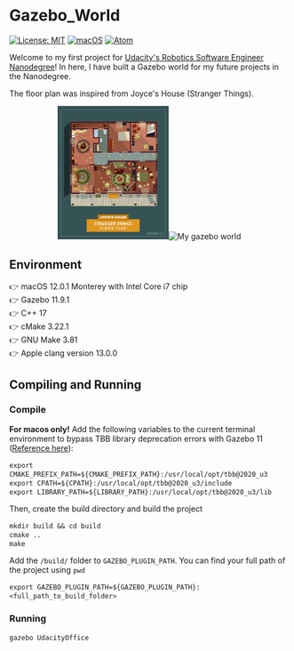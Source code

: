 # Gazebo_World

[![License: MIT](https://img.shields.io/badge/License-MIT-yellow.svg)](https://opensource.org/licenses/MIT) [![macOS](https://svgshare.com/i/ZjP.svg)](https://svgshare.com/i/ZjP.svg) [![Atom](https://badgen.net/badge/icon/atom?icon=atom&label)](https://atom.io)

Welcome to my first project for [Udacity's Robotics Software Engineer Nanodegree]()! In here, I have built a Gazebo world for my future projects in the Nanodegree.

The floor plan was inspired from Joyce's House (Stranger Things).

<p align="center"><a href="https://dangerousminds.net/comments/floor_plans_of_the_homes_from_stranger_things_breaking_bad_mr._robot_and_ot"><img src="imgs/StrangerThings-full_465_559_int.jpg" alt="Joyce's house foor plan inspiration" width="200" /></a><img src="imgs/gazeboWorld.png" alt="My gazebo world" width="500" /></p>

## Environment
👉 macOS 12.0.1 Monterey with Intel Core i7 chip    
👉 Gazebo 11.9.1    
👉 C++ 17    
👉 cMake 3.22.1  
👉 GNU Make 3.81  
👉 Apple clang version 13.0.0      

## Compiling and Running
### Compile
**For macos only!** Add the following variables to the current terminal environment to bypass TBB library deprecation errors with Gazebo 11 ([Reference here](https://github.com/osrf/homebrew-simulation/issues/1486#issuecomment-850218440)):  

```
export CMAKE_PREFIX_PATH=${CMAKE_PREFIX_PATH}:/usr/local/opt/tbb@2020_u3
export CPATH=${CPATH}:/usr/local/opt/tbb@2020_u3/include
export LIBRARY_PATH=${LIBRARY_PATH}:/usr/local/opt/tbb@2020_u3/lib
```
Then, create the build directory and build the project  
```
mkdir build && cd build
cmake ..
make
```
Add the `/build/` folder to `GAZEBO_PLUGIN_PATH`. You can find your full path of the project using `pwd`  
```
export GAZEBO_PLUGIN_PATH=${GAZEBO_PLUGIN_PATH}:<full_path_to_build_folder>
```

### Running
```
gazebo UdacityOffice
```

